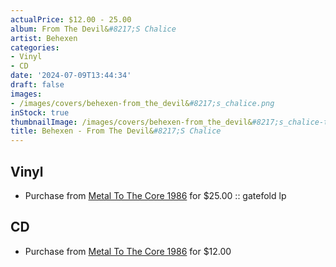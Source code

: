```yaml
---
actualPrice: $12.00 - 25.00
album: From The Devil&#8217;S Chalice
artist: Behexen
categories:
- Vinyl
- CD
date: '2024-07-09T13:44:34'
draft: false
images:
- /images/covers/behexen-from_the_devil&#8217;s_chalice.png
inStock: true
thumbnailImage: /images/covers/behexen-from_the_devil&#8217;s_chalice-thumb.png
title: Behexen - From The Devil&#8217;S Chalice
---
```


## Vinyl
* Purchase from [Metal To The Core 1986](https://metaltothecore1986.com/shop/behexen-from-the-devils-chalice-12-gatefold-lp/) for $25.00 :: gatefold lp
## CD
* Purchase from [Metal To The Core 1986](https://metaltothecore1986.com/shop/behexen-from-the-devils-chalice-digipak-cd/) for $12.00
